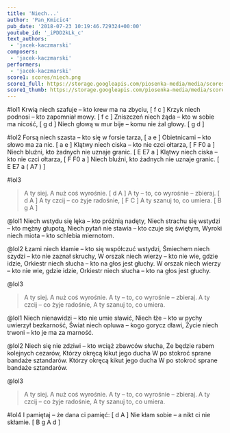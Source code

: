 ```yaml
---
title: 'Niech...'
author: 'Pan_Kmicic4'
pub_date: '2018-07-23 10:19:46.729324+00:00'
youtube_id: '_iPDD2kLk_c'
text_authors:
 - 'jacek-kaczmarski'
composers:
 - 'jacek-kaczmarski'
performers:
 - 'jacek-kaczmarski'
score1: scores/niech.png
score1_full: https://storage.googleapis.com/piosenka-media/media/scores/niech.png
score1_thumb: https://storage.googleapis.com/piosenka-media/media/scores/niech.png.180x0_q85_upscale.png
---
```


#lol1
Krwią niech szafuje – kto krew ma na zbyciu, [ f c ]
Krzyk niech podnosi – kto zapomniał mowy. [ f c ]
Zniszczeń niech żąda – kto w sobie ma nicość, [ g d ]
Niech głową w mur bije – komu nie żal głowy. [ g d ]

#lol2
Forsą niech szasta – kto się w forsie tarza, [ a e ]
Obietnicami – kto słowo ma za nic. [ a e ]
Klątwy niech ciska – kto nie czci ołtarza, [ F F0 a ]
Niech bluźni, kto żadnych nie uznaje granic. [ E E7 a ]
Klątwy niech ciska – kto nie czci ołtarza, [ F F0 a ]
Niech bluźni, kto żadnych nie uznaje granic. [ E E7 a ( A7 )  ]

#lol3
>A ty siej. A nuż coś wyrośnie. [ d A ]
>A ty – to, co wyrośnie – zbieraj. [ d A ]
>A ty czcij – co żyje radośnie, [ F C ]
>A ty szanuj to, co umiera. [ B g A ]

@lol1
Niech wstydu się lęka – kto próżnią nadęty,
Niech strachu się wstydzi – kto mężny głupotą,
Niech pytań nie stawia – kto czuje się świętym,
Wyroki niech miota – kto schlebia miernotom.

@lol2
Łzami niech kłamie – kto się współczuć wstydzi,
Śmiechem niech szydzi – kto nie zaznał skruchy,
W orszak niech wierzy – kto nie wie, gdzie idzie,
Orkiestr niech słucha – kto na głos jest głuchy.
W orszak niech wierzy – kto nie wie, gdzie idzie,
Orkiestr niech słucha – kto na głos jest głuchy.

@lol3
>A ty siej. A nuż coś wyrośnie.
>A ty – to, co wyrośnie – zbieraj.
>A ty czcij – co żyje radośnie,
>A ty szanuj to, co umiera.

@lol1
Niech nienawidzi – kto nie umie sławić,
Niech łże – kto w pychy uwierzył bezkarność,
Świat niech opluwa – kogo gorycz dławi,
Życie niech trwoni – kto je ma za marność.

@lol2
Niech się nie zdziwi – kto wciąż zbawców słucha,
Że będzie rabem kolejnych cezarów,
Którzy okręcą kikut jego ducha
W po stokroć sprane bandaże sztandarów.
Którzy okręcą kikut jego ducha
W po stokroć sprane bandaże sztandarów.

@lol3
>A ty siej. A nuż coś wyrośnie.
>A ty – to, co wyrośnie – zbieraj.
>A ty czcij – co żyje radośnie,
>A ty szanuj to, co umiera.

#lol4
I pamiętaj – że dana ci pamięć: [ d A ]
Nie kłam sobie – a nikt ci nie skłamie. [ B g A d  ]